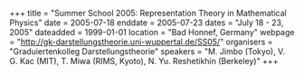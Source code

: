 +++
title = "Summer School 2005: Representation Theory in Mathematical Physics"
date = 2005-07-18
enddate = 2005-07-23
dates = "July 18 - 23, 2005"
dateadded = 1999-01-01
location = "Bad Honnef, Germany"
webpage = "http://gk-darstellungstheorie.uni-wuppertal.de/SS05/"
organisers = "Graduiertenkolleg Darstellungstheorie"
speakers = "M. Jimbo (Tokyo), V. G. Kac (MIT), T. Miwa (RIMS, Kyoto), N. Yu. Reshetikhin (Berkeley)"
+++
